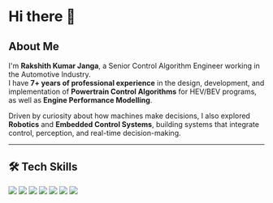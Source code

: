 # Hi there 👋

## About Me
I'm **Rakshith Kumar Janga**, a Senior Control Algorithm Engineer working in the Automotive Industry.  
I have **7+ years of professional experience** in the design, development, and implementation of **Powertrain Control Algorithms** for HEV/BEV programs, as well as **Engine Performance Modelling**.  

Driven by curiosity about how machines make decisions, I also explored **Robotics** and **Embedded Control Systems**, building systems that integrate control, perception, and real-time decision-making.

---

## 🛠 Tech Skills

<p align="left">
  <img src="https://img.shields.io/badge/C-555555?style=for-the-badge&logo=c&logoColor=white" />
  <img src="https://img.shields.io/badge/C%2B%2B-00599C?style=for-the-badge&logo=cplusplus&logoColor=white" />
  <img src="https://img.shields.io/badge/Python-3776AB?style=for-the-badge&logo=python&logoColor=white" />
  <img src="https://img.shields.io/badge/MATLAB-FF8000?style=for-the-badge&logo=mathworks&logoColor=white" />
  <img src="https://img.shields.io/badge/Linux-FCC624?style=for-the-badge&logo=linux&logoColor=black" />
  <img src="https://img.shields.io/badge/Visual%20Studio-5C2D91?style=for-the-badge&logo=visualstudio&logoColor=white" />
  <img src="https://img.shields.io/badge/ROS2-Jazzy-blue?style=for-the-badge&logo=ros&logoColor=white" />
</p>
